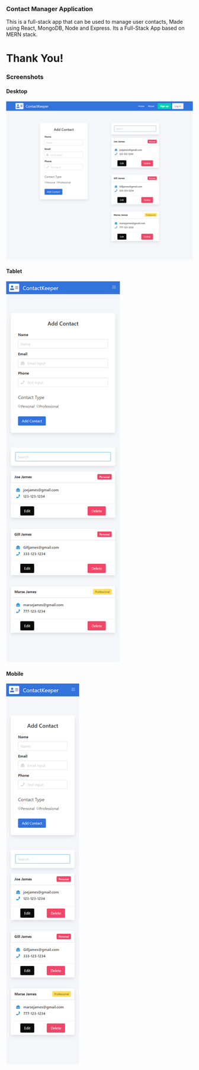 
### Contact Manager Application

This is a full-stack app that can be used to manage user contacts, Made using React, MongoDB, Node and Express. Its a Full-Stack App based on MERN stack.

# Thank You!

### Screenshots

#### Desktop

![Contact-Keeper-Desktop](https://raw.githubusercontent.com/globalkonvict/contact-keeper/master/screens/contact-keeper-desktop.png "Contact-Keeper-Desktop")

#### Tablet

![Contact-Keeper-Tablet](https://raw.githubusercontent.com/globalkonvict/contact-keeper/master/screens/contact-keeper-tab.png "Contact-Keeper-Tablet")


#### Mobile

![Contact-Keeper-Mobile](https://raw.githubusercontent.com/globalkonvict/contact-keeper/master/screens/contact-keeper-mobile.png "Contact-Keeper-Mobile")
